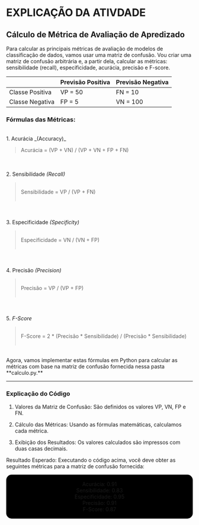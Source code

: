# EXPLICAÇÃO DA ATIVDADE
## Cálculo de Métrica de Avaliação de Apredizado

Para calcular as principais métricas de avaliação de modelos de classificação de dados, vamos usar uma matriz de confusão. Vou criar uma matriz de confusão arbitrária e, a partir dela, calcular as métricas: sensibilidade (recall), especificidade, acurácia, precisão e F-score.

|   | Previsão Positiva | Previsão Negativa |
| - | ----------------- | ----------------- |
| Classe Positiva | VP = 50 | FN = 10 |
| Classe Negativa | FP = 5 | VN = 100 |

### Fórmulas das Métricas:
<br>
1. Acurácia _(Accuracy)_

> Acurácia = (VP + VN) / (VP + VN + FP + FN)

<br><br>
2. Sensibilidade _(Recall)_

> <br>Sensibilidade = VP / (VP + FN) <br><br>

<br><br>
3. Especificidade _(Specificity)_

> <br>Especificidade = VN / (VN + FP) <br><br>

<br><br>
4. Precisão _(Precision)_

> <br>Precisão = VP / (VP + FP)<br><br>

<br><br>
5. _F-Score_

> <br>F-Score = 2 * (Precisão * Sensibilidade) / (Precisão * Sensibilidade)<br><br>

<br>
Agora, vamos implementar estas fórmulas em Python para calcular as métricas com base na matriz de confusão fornecida nessa pasta **calculo.py.**

<br>
<hr>

### Explicação do Código

1. Valores da Matriz de Confusão: São definidos os valores VP, VN, FP e FN.

2. Cálculo das Métricas: Usando as fórmulas matemáticas, calculamos cada métrica.

3. Exibição dos Resultados: Os valores calculados são impressos com duas casas decimais.

Resultado Esperado:
Executando o código acima, você deve obter as seguintes métricas para a matriz de confusão fornecida:
<center>
<p style="background-color:black; border-radius:15px;"><br>
Acurácia: 0.91<br>
Sensibilidade: 0.83<br>
Especificidade: 0.95<br>
Precisão: 0.91<br>
F-Score: 0.87<br>
<br>
</p>
</center>